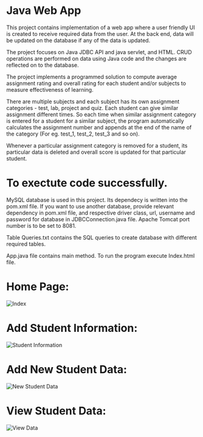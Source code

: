 # Java Web App
This project contains implementation of a web app where a user friendly UI is created to receive required data from the user. At the back end,  data will be updated on the database if any of the data is updated.

The project focuses on Java JDBC API and java servlet, and HTML. CRUD operations are performed on data using Java code and the changes are reflected on to the database.

The project implements a programmed solution to compute average assignment rating and overall rating for each student and/or subjects to measure effectiveness of learning.

There are multiple subjects and each subject has its own assignment categories - test, lab, project and quiz. Each student can give similar assignment different times. So each time when similar assignment category is entered for a student for a similar subject, the program automatically calculates the assignment number and appends at the end of the name of the category (For eg. test_1, test_2, test_3 and so on).

Whenever a particular assignment category is removed for a student, its particular data is deleted and overall score is updated for that particular student.

# To exectute code successfully.
MySQL database is used in this project. Its dependecy is written into the pom.xml file. If you want to use another database, provide relevant dependency in pom.xml file, and respective driver class, url, username and password for database in JDBCConnection.java file. Apache Tomcat port number is to be set to 8081.

Table Queries.txt contains the SQL queries to create database with different required tables.

App.java file contains main method. To run the program execute Index.html file.

# Home Page:

![Index](https://user-images.githubusercontent.com/73383343/136646974-6baf62ed-8dca-4cb4-aa7b-f75e264d957d.JPG)

# Add Student Information:

![Student Information](https://user-images.githubusercontent.com/73383343/136647014-27c96bdd-3a1f-4656-89ac-21d59f9aedd8.JPG)

# Add New Student Data:

![New Student Data](https://user-images.githubusercontent.com/73383343/136647039-4e3e254e-2c09-44e7-9a6d-f16adea36df2.JPG)

# View Student Data:

![View Data](https://user-images.githubusercontent.com/73383343/136647058-7d3eabf5-e9f6-49a4-a849-886a80f1936a.JPG)

